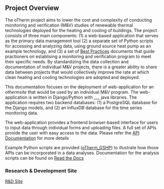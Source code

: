 ## Project Overview
The oTherm project aims to lower the cost and complexity of conducting monitoring and verification (M&V) 
studies of renewable thermal technologies deployed for the heating and cooling of buildings.   The project 
consists of three main components:  (1) a web-based application that serves as the primary data management 
tool (2) a separate set of Python scripts for accessing and analyzing data, using ground source heat pump as 
an example technology, and (3) a set of [Best Practices](https://unh.box.com/s/v6ru037omhz54obywmk4apkzk1jsvu14) 
documents that guide practioners on establising a monitoring and verification program to meet their specific needs.   By standardizing the data collection and documentation of individual M&V projects, there is a greater ability to share data between projects that would collectively improve the rate at which clean heating and cooling technologies are adopted and deployed. 

This documentation focuses on the deployment of web-application for an *othermsite* that would be used by an 
individual M&V program. The web-application is written in Django/Python with ___ java libraries.   The application
requires two backend databases: (1) a PostgreSQL database for the Django models, and (2) an InfluxDB database for 
the time series monitoring data.  

The web-application provides a frontend browser-based interface for users to input data through individual forms 
and uploading files.  A full set of APIs provide the user with easy access to the data.  Please refer the 
[API Documentation](https://otherm.org/api_documentation) for more details

Example Python scripts are provided ([oTherm_GSHP](https://github.com/otherm/gshp-analysis)) to illustrate how 
those APIs can be incorporated in a data analyses.  Documentation for the analysis scripts can be found 
on [Read the Docs](https://otherm-gshp-analysis.readthedocs.io/en/latest/#)

### Research & Development Site

[R&D Site](./rd-site.html)
